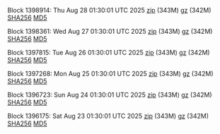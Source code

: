 Block 1398914: Thu Aug 28 01:30:01 UTC 2025 [zip](https://files.01coin.io/mainnet/2025-08-28/bootstrap.dat.zip) (343M) [gz](https://files.01coin.io/mainnet/2025-08-28/bootstrap.dat.tar.gz) (342M) [SHA256](https://files.01coin.io/mainnet/2025-08-28/sha256.txt) [MD5](https://files.01coin.io/mainnet/2025-08-28/md5.txt)

Block 1398361: Wed Aug 27 01:30:01 UTC 2025 [zip](https://files.01coin.io/mainnet/2025-08-27/bootstrap.dat.zip) (343M) [gz](https://files.01coin.io/mainnet/2025-08-27/bootstrap.dat.tar.gz) (342M) [SHA256](https://files.01coin.io/mainnet/2025-08-27/sha256.txt) [MD5](https://files.01coin.io/mainnet/2025-08-27/md5.txt)

Block 1397815: Tue Aug 26 01:30:01 UTC 2025 [zip](https://files.01coin.io/mainnet/2025-08-26/bootstrap.dat.zip) (343M) [gz](https://files.01coin.io/mainnet/2025-08-26/bootstrap.dat.tar.gz) (342M) [SHA256](https://files.01coin.io/mainnet/2025-08-26/sha256.txt) [MD5](https://files.01coin.io/mainnet/2025-08-26/md5.txt)

Block 1397268: Mon Aug 25 01:30:01 UTC 2025 [zip](https://files.01coin.io/mainnet/2025-08-25/bootstrap.dat.zip) (343M) [gz](https://files.01coin.io/mainnet/2025-08-25/bootstrap.dat.tar.gz) (342M) [SHA256](https://files.01coin.io/mainnet/2025-08-25/sha256.txt) [MD5](https://files.01coin.io/mainnet/2025-08-25/md5.txt)

Block 1396723: Sun Aug 24 01:30:01 UTC 2025 [zip](https://files.01coin.io/mainnet/2025-08-24/bootstrap.dat.zip) (343M) [gz](https://files.01coin.io/mainnet/2025-08-24/bootstrap.dat.tar.gz) (342M) [SHA256](https://files.01coin.io/mainnet/2025-08-24/sha256.txt) [MD5](https://files.01coin.io/mainnet/2025-08-24/md5.txt)

Block 1396175: Sat Aug 23 01:30:01 UTC 2025 [zip](https://files.01coin.io/mainnet/2025-08-23/bootstrap.dat.zip) (343M) [gz](https://files.01coin.io/mainnet/2025-08-23/bootstrap.dat.tar.gz) (342M) [SHA256](https://files.01coin.io/mainnet/2025-08-23/sha256.txt) [MD5](https://files.01coin.io/mainnet/2025-08-23/md5.txt)
